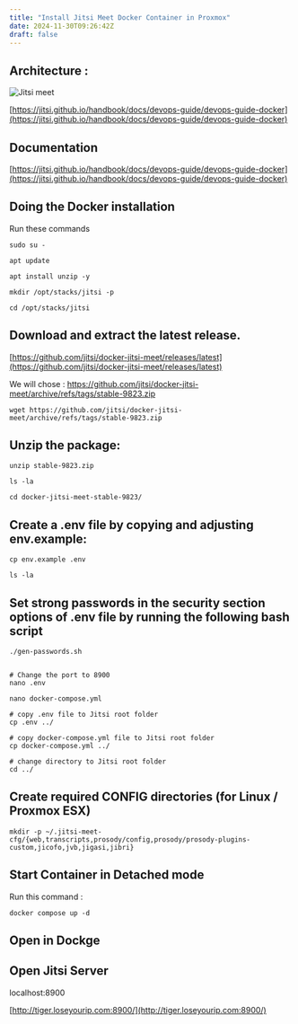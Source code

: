 ```yaml
---
title: "Install Jitsi Meet Docker Container in Proxmox"
date: 2024-11-30T09:26:42Z
draft: false
---
```


## Architecture :
![Jitsi meet](https://jitsi.github.io/handbook/assets/images/docker-jitsi-meet-afafdf87fea30a2fa6412baa4a3f8248.png) 

[https://jitsi.github.io/handbook/docs/devops-guide/devops-guide-docker](https://jitsi.github.io/handbook/docs/devops-guide/devops-guide-docker)

## Documentation
[https://jitsi.github.io/handbook/docs/devops-guide/devops-guide-docker](https://jitsi.github.io/handbook/docs/devops-guide/devops-guide-docker)

## Doing the Docker installation
Run these commands
```
sudo su -

apt update

apt install unzip -y

mkdir /opt/stacks/jitsi -p

cd /opt/stacks/jitsi

```


## Download and extract the latest release. 
[https://github.com/jitsi/docker-jitsi-meet/releases/latest](https://github.com/jitsi/docker-jitsi-meet/releases/latest) 

We will chose  : https://github.com/jitsi/docker-jitsi-meet/archive/refs/tags/stable-9823.zip

```
wget https://github.com/jitsi/docker-jitsi-meet/archive/refs/tags/stable-9823.zip
```

## Unzip the package:
```
unzip stable-9823.zip

ls -la

cd docker-jitsi-meet-stable-9823/
```

## Create a .env file by copying and adjusting env.example:
```
cp env.example .env

ls -la
```

## Set strong passwords in the security section options of .env file by running the following bash script
```
./gen-passwords.sh


# Change the port to 8900
nano .env

nano docker-compose.yml

# copy .env file to Jitsi root folder
cp .env ../

# copy docker-compose.yml file to Jitsi root folder
cp docker-compose.yml ../

# change directory to Jitsi root folder
cd ../
```
## Create required CONFIG directories (for Linux / Proxmox ESX)
```
mkdir -p ~/.jitsi-meet-cfg/{web,transcripts,prosody/config,prosody/prosody-plugins-custom,jicofo,jvb,jigasi,jibri}
```

## Start Container in Detached mode
Run this command :
```
docker compose up -d
```
## Open in Dockge

## Open Jitsi Server
localhost:8900 

[http://tiger.loseyourip.com:8900/](http://tiger.loseyourip.com:8900/)

